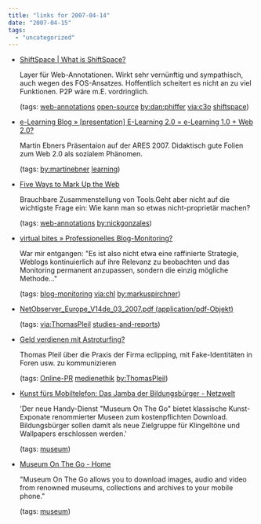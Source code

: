 ```yaml
---
title: "links for 2007-04-14"
date: "2007-04-15"
tags: 
  - "uncategorized"
---
```


- [ShiftSpace | What is ShiftSpace?](http://shiftspace.org/what-is-shiftspace)
    
    Layer für Web-Annotationen. Wirkt sehr vernünftig und sympathisch, auch wegen des FOS-Ansatzes. Hoffentlich scheitert es nicht an zu viel Funktionen. P2P wäre m.E. vordringlich.
    
    (tags: [web-annotations](http://del.icio.us/heinzwittenbrink/web-annotations) [open-source](http://del.icio.us/heinzwittenbrink/open-source) [by:dan:phiffer](http://del.icio.us/heinzwittenbrink/by:dan:phiffer) [via:c3o](http://del.icio.us/heinzwittenbrink/via:c3o) [shiftspace](http://del.icio.us/heinzwittenbrink/shiftspace))
    
- [e-Learning Blog » \[presentation\] E-Learning 2.0 = e-Learning 1.0 + Web 2.0?](http://elearningblog.tugraz.at/archives/354)
    
    Martin Ebners Präsentaion auf der ARES 2007. Didaktisch gute Folien zum Web 2.0 als sozialem Phänomen.
    
    (tags: [by:martinebner](http://del.icio.us/heinzwittenbrink/by:martinebner) [learning](http://del.icio.us/heinzwittenbrink/learning))
    
- [Five Ways to Mark Up the Web](http://www.techcrunch.com/2007/04/10/5-ways-to-mark-up-the-web/)
    
    Brauchbare Zusammenstellung von Tools.Geht aber nicht auf die wichtigste Frage ein: Wie kann man so etwas nicht-proprietär machen?
    
    (tags: [web-annotations](http://del.icio.us/heinzwittenbrink/web-annotations) [by:nickgonzales](http://del.icio.us/heinzwittenbrink/by:nickgonzales))
    
- [virtual bites » Professionelles Blog-Monitoring?](http://www.virtualbites.com/professionelle_blogmonitoring)
    
    War mir entgangen: "Es ist also nicht etwa eine raffinierte Strategie, Weblogs kontinuierlich auf ihre Relevanz zu beobachten und das Monitoring permanent anzupassen, sondern die einzig mögliche Methode..."
    
    (tags: [blog-monitoring](http://del.icio.us/heinzwittenbrink/blog-monitoring) [via:chl](http://del.icio.us/heinzwittenbrink/via:chl) [by:markuspirchner](http://del.icio.us/heinzwittenbrink/by:markuspirchner))
    
- [NetObserver\_Europe\_V14de\_03\_2007.pdf (application/pdf-Objekt)](http://www.novatris.fr/services/pubs/NetObserver_Europe_V14de_03_2007.pdf)
    
    (tags: [via:ThomasPleil](http://del.icio.us/heinzwittenbrink/via:ThomasPleil) [studies-and-reports](http://del.icio.us/heinzwittenbrink/studies-and-reports))
    
- [Geld verdienen mit Astroturfing?](http://thomaspleil.wordpress.com/2007/04/12/geld-verdienen-mit-astroturfing/)
    
    Thomas Pleil über die Praxis der Firma eclipping, mit Fake-Identitäten in Foren usw. zu kommunizieren
    
    (tags: [Online-PR](http://del.icio.us/heinzwittenbrink/Online-PR) [medienethik](http://del.icio.us/heinzwittenbrink/medienethik) [by:ThomasPleil](http://del.icio.us/heinzwittenbrink/by:ThomasPleil))
    
- [Kunst fürs Mobiltelefon: Das Jamba der Bildungsbürger - Netzwelt](http://www.spiegel.de/netzwelt/mobil/0,1518,477143,00.html)
    
    'Der neue Handy-Dienst "Museum On The Go" bietet klassische Kunst-Exponate renommierter Museen zum kostenpflichten Download. Bildungsbürger sollen damit als neue Zielgruppe für Klingeltöne und Wallpapers erschlossen werden.'
    
    (tags: [museum](http://del.icio.us/heinzwittenbrink/museum))
    
- [Museum On The Go - Home](http://www.museumonthego.com/)
    
    "Museum On The Go allows you to download images, audio and video from renowned museums, collections and archives to your mobile phone."
    
    (tags: [museum](http://del.icio.us/heinzwittenbrink/museum))
